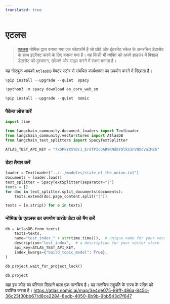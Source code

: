 ```yaml
---
translated: true
---
```


# एटलस

>[एटलस](https://docs.nomic.ai/index.html) नोमिक द्वारा बनाया गया एक प्लेटफॉर्म है जो छोटे और इंटरनेट स्केल के अनरचित डेटासेट के साथ इंटरैक्ट करने के लिए बनाया गया है। यह किसी भी व्यक्ति को अपने ब्राउज़र में विशाल डेटासेट को दृश्यमान, खोजने और साझा करने में सक्षम बनाता है।

यह नोटबुक आपको `AtlasDB` वेक्टर स्टोर से संबंधित कार्यक्षमता का उपयोग करने में दिखाता है।

```python
%pip install --upgrade --quiet  spacy
```

```python
!python3 -m spacy download en_core_web_sm
```

```python
%pip install --upgrade --quiet  nomic
```

### पैकेज लोड करें

```python
import time

from langchain_community.document_loaders import TextLoader
from langchain_community.vectorstores import AtlasDB
from langchain_text_splitters import SpacyTextSplitter
```

```python
ATLAS_TEST_API_KEY = "7xDPkYXSYDc1_ErdTPIcoAR9RNd8YDlkS3nVNXcVoIMZ6"
```

### डेटा तैयार करें

```python
loader = TextLoader("../../modules/state_of_the_union.txt")
documents = loader.load()
text_splitter = SpacyTextSplitter(separator="|")
texts = []
for doc in text_splitter.split_documents(documents):
    texts.extend(doc.page_content.split("|"))

texts = [e.strip() for e in texts]
```

### नोमिक के एटलस का उपयोग करके डेटा को मैप करें

```python
db = AtlasDB.from_texts(
    texts=texts,
    name="test_index_" + str(time.time()),  # unique name for your vector store
    description="test_index",  # a description for your vector store
    api_key=ATLAS_TEST_API_KEY,
    index_kwargs={"build_topic_model": True},
)
```

```python
db.project.wait_for_project_lock()
```

```python
db.project
```

यहां इस कोड का परिणाम दिखाने वाला एक मानचित्र है। यह मानचित्र राष्ट्रपति के राज्य के संदेश को प्रदर्शित करता है।
https://atlas.nomic.ai/map/3e4de075-89ff-486a-845c-36c23f30bb67/d8ce2284-8edb-4050-8b9b-9bb543d7f647
